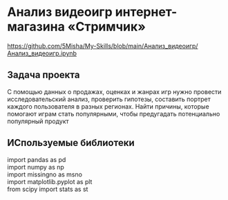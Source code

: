 # Анализ видеоигр интернет-магазина «Стримчик»
https://github.com/5Misha/My-Skills/blob/main/Анализ_видеоигр/Анализ_видеоигр.ipynb

## Задача проекта
С помощью данных о продажах, оценках и жанрах игр нужно провести исследовательский анализ, проверить гипотезы, составить портрет каждого пользователя в разных регионах. Найти причины, которые помогают играм стать популярными, чтобы предугадать потенциально популярный продукт

## ИСпользуемые библиотеки
import pandas as pd  
import numpy as np  
import missingno as msno  
import matplotlib.pyplot as plt  
from scipy import stats as st
